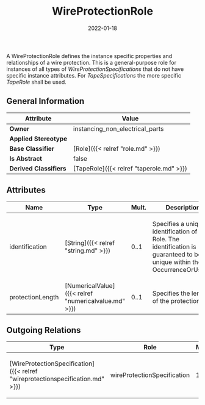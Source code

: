﻿---
title: WireProtectionRole
toc: false
type: specs
date: "2022-01-18"
draft: false
specification: VEC
version: 1.2.2
documentType: "Recommendation"
elementType: Class
classes:
  - WireProtectionRole
menu_name: vec-1.2.2
---
<p> A WireProtectionRole defines the instance specific properties and relationships of a wire protection. This is a general-purpose role for instances of all types of <i>WireProtectionSpecifications</i> that do not have specific instance attributes. For <i>TapeSpecifications</i> the more specific <i>TapeRole</i> shall be used.      </p>

## General Information

| Attribute               | Value |
|-------------------------|-------|
| **Owner**               | instancing_non_electrical_parts |
| **Applied Stereotype**  |   |
| **Base Classifier**     | [Role]({{< relref "role.md" >}})<br/>  |
| **Is Abstract**         | false |
| **Derived Classifiers** | [TapeRole]({{< relref "taperole.md" >}}) |

## Attributes
|  Name  |  Type  |  Mult.  |  Description  |  Owning Classifier  |
|--------|--------|---------|---------------|--------------|
|identification | [String]({{< relref "string.md" >}}) | 0..1 | <p> Specifies a unique identification of the Role. The identification is guaranteed to be unique within the OccurrenceOrUsage.      </p> | [Role]({{< relref "role.md" >}}) |
|protectionLength | [NumericalValue]({{< relref "numericalvalue.md" >}}) | 0..1 | <p>Specifies the length of the protection. </p> | [WireProtectionRole]({{< relref "wireprotectionrole.md" >}}) |

## Outgoing Relations
|    Type  |   Role   |   Mult.   |   Mult.   |   Description   |
|----------|----------|-----------|-----------|-----------------|
| [WireProtectionSpecification]({{< relref "wireprotectionspecification.md" >}}) | wireProtectionSpecification | 1 | 0..* | <p> References the <i>WireProtectionSpecification</i> that is instanced by this <i>WireProtectionRole.</i>      </p> |
